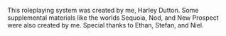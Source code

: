 This roleplaying system was created by me, Harley Dutton. Some supplemental materials like the worlds Sequoia, Nod, and New Prospect were also created by me. Special thanks to Ethan, Stefan, and Niel.